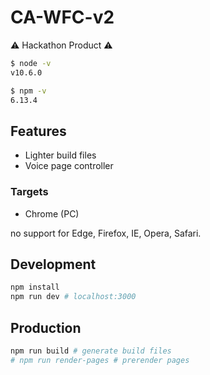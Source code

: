 # CA-WFC-v2

:warning: Hackathon Product :warning:

```bash
$ node -v
v10.6.0

$ npm -v
6.13.4
```

## Features

- Lighter build files
- Voice page controller

### Targets

- Chrome (PC)

no support for Edge, Firefox, IE, Opera, Safari.

## Development

```bash
npm install
npm run dev # localhost:3000
```

## Production

```bash
npm run build # generate build files
# npm run render-pages # prerender pages
```
